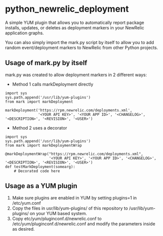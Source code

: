 python_newrelic_deployment
==========================

A simple YUM plugin that allows you to automatically report package installs, updates, or deletes as deployment markers in your NewRelic application graphs.

You can also simply import the mark.py script by itself to allow you to add random event/deployment markers to NewRelic from other Python projects.  


Usage of mark.py by itself
--------------------------
mark.py was created to allow deployment markers in 2 different ways:

* Method 1 calls markDeployment directly
```
import sys
sys.path.append('/usr/lib/yum-plugins')
from mark import markDeployment

markDeployment('https://rpm.newrelic.com/deployments.xml',
               '<YOUR API KEY>', '<YOUR APP ID>', '<CHANGELOG>', '<DESCRIPTION>', '<REVISION>', '<USER>')
```

* Method 2 uses a decorator

```
import sys
sys.path.append('/usr/lib/yum-plugins')
from mark import markDeploymentWrap

@markDeploymentWrap("https://rpm.newrelic.com/deployments.xml",
                    '<YOUR API KEY>', '<YOUR APP ID>', '<CHANGELOG>', '<DESCRIPTION>', '<REVISION>', '<USER>')
def testMarkDeployment(somearg):
    # Decorated code here
```

Usage as a YUM plugin
---------------------
1. Make sure plugins are enabled in YUM by setting plugins=1 in /etc/yum.conf
2. Copy the files in usr/lib/yum-plugins/ of this repository to /usr/lib/yum-plugins/ on your YUM based system.
3. Copy etc/yum/pluginconf.d/newrelic.conf to /etc/yum/pluginconf.d/newrelic.conf and modify the parameters inside as desired.

